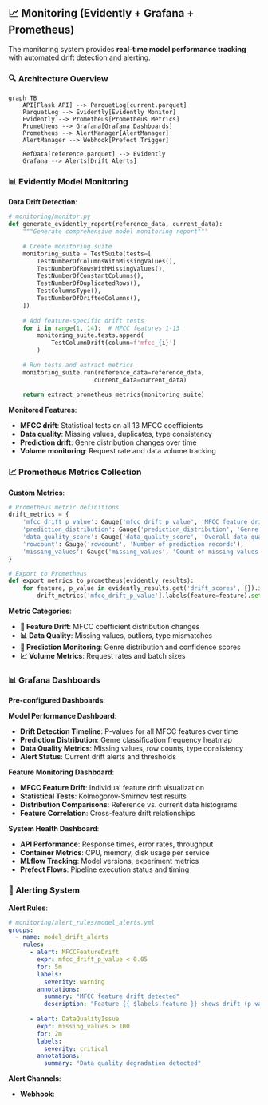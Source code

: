## 📈 **Monitoring (Evidently + Grafana + Prometheus)**

The monitoring system provides **real-time model performance tracking** with automated drift detection and alerting.

### **🔍 Architecture Overview**

```mermaid
graph TB
    API[Flask API] --> ParquetLog[current.parquet]
    ParquetLog --> Evidently[Evidently Monitor]
    Evidently --> Prometheus[Prometheus Metrics]
    Prometheus --> Grafana[Grafana Dashboards]
    Prometheus --> AlertManager[AlertManager]
    AlertManager --> Webhook[Prefect Trigger]
    
    RefData[reference.parquet] --> Evidently
    Grafana --> Alerts[Drift Alerts]
```

### **📊 Evidently Model Monitoring**

**Data Drift Detection**:
```python
# monitoring/monitor.py
def generate_evidently_report(reference_data, current_data):
    """Generate comprehensive model monitoring report"""
    
    # Create monitoring suite
    monitoring_suite = TestSuite(tests=[
        TestNumberOfColumnsWithMissingValues(),
        TestNumberOfRowsWithMissingValues(), 
        TestNumberOfConstantColumns(),
        TestNumberOfDuplicatedRows(),
        TestColumnsType(),
        TestNumberOfDriftedColumns(),
    ])
    
    # Add feature-specific drift tests
    for i in range(1, 14):  # MFCC features 1-13
        monitoring_suite.tests.append(
            TestColumnDrift(column=f'mfcc_{i}')
        )
    
    # Run tests and extract metrics
    monitoring_suite.run(reference_data=reference_data, 
                        current_data=current_data)
    
    return extract_prometheus_metrics(monitoring_suite)
```

**Monitored Features**:
- **MFCC drift**: Statistical tests on all 13 MFCC coefficients
- **Data quality**: Missing values, duplicates, type consistency
- **Prediction drift**: Genre distribution changes over time
- **Volume monitoring**: Request rate and data volume tracking

### **📈 Prometheus Metrics Collection**

**Custom Metrics**:
```python
# Prometheus metric definitions
drift_metrics = {
    'mfcc_drift_p_value': Gauge('mfcc_drift_p_value', 'MFCC feature drift p-value', ['feature']),
    'prediction_distribution': Gauge('prediction_distribution', 'Genre prediction frequency', ['genre']),
    'data_quality_score': Gauge('data_quality_score', 'Overall data quality'),
    'rowcount': Gauge('rowcount', 'Number of prediction records'),
    'missing_values': Gauge('missing_values', 'Count of missing values'),
}

# Export to Prometheus
def export_metrics_to_prometheus(evidently_results):
    for feature, p_value in evidently_results.get('drift_scores', {}).items():
        drift_metrics['mfcc_drift_p_value'].labels(feature=feature).set(p_value)
```

**Metric Categories**:
- **🎵 Feature Drift**: MFCC coefficient distribution changes
- **📊 Data Quality**: Missing values, outliers, type mismatches  
- **🎯 Prediction Monitoring**: Genre distribution and confidence scores
- **📈 Volume Metrics**: Request rates and batch sizes

### **📊 Grafana Dashboards**

**Pre-configured Dashboards**:

**Model Performance Dashboard**:
- **Drift Detection Timeline**: P-values for all MFCC features over time
- **Prediction Distribution**: Genre classification frequency heatmap
- **Data Quality Metrics**: Missing values, row counts, type consistency
- **Alert Status**: Current drift alerts and thresholds

**Feature Monitoring Dashboard**:
- **MFCC Feature Drift**: Individual feature drift visualization
- **Statistical Tests**: Kolmogorov-Smirnov test results  
- **Distribution Comparisons**: Reference vs. current data histograms
- **Feature Correlation**: Cross-feature drift relationships

**System Health Dashboard**:
- **API Performance**: Response times, error rates, throughput
- **Container Metrics**: CPU, memory, disk usage per service
- **MLflow Tracking**: Model versions, experiment metrics
- **Prefect Flows**: Pipeline execution status and timing

### **🚨 Alerting System**

**Alert Rules**:
```yaml
# monitoring/alert_rules/model_alerts.yml
groups:
  - name: model_drift_alerts
    rules:
      - alert: MFCCFeatureDrift
        expr: mfcc_drift_p_value < 0.05
        for: 5m
        labels:
          severity: warning
        annotations:
          summary: "MFCC feature drift detected"
          description: "Feature {{ $labels.feature }} shows drift (p-value: {{ $value }})"
          
      - alert: DataQualityIssue  
        expr: missing_values > 100
        for: 2m
        labels:
          severity: critical
        annotations:
          summary: "Data quality degradation detected"
```

**Alert Channels**:
- **Webhook**: